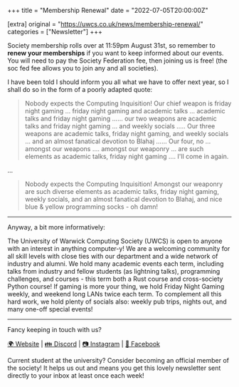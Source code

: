 +++
title = "Membership Renewal"
date = "2022-07-05T20:00:00Z"

[extra]
original = "https://uwcs.co.uk/news/membership-renewal/"    
categories = ["Newsletter"]
+++

Society membership rolls over at 11:59pm August 31st, so remember to **renew your memberships** if you want to keep informed about our events. You will need to pay the Society Federation fee, then joining us is free! (the soc fed fee allows you to join any and all societies).

I have been told I should inform you all what we have to offer next year, so I shall do so in the form of a poorly adapted quote:

> Nobody expects the Computing Inquisition! Our chief weapon is friday night gaming ... friday night gaming and academic talks ... academic talks and friday night gaming ...... our two weapons are academic talks and friday night gaming ... and weekly socials ..... Our three weapons are academic talks, friday night gaming, and weekly socials ... and an almost fanatical devotion to Blahaj ...... Our four, no ... amongst our weapons .... amongst our weaponry ... are such elements as academic talks, friday night gaming .... I'll come in again.

...

> Nobody expects the Computing Inquisition! Amongst our weaponry are such diverse elements as academic talks, friday night gaming, weekly socials, and an almost fanatical devotion to Blahaj, and nice blue & yellow programming socks - oh damn!


***

Anyway, a bit more informatively:

The University of Warwick Computing Society (UWCS) is open to anyone with an interest in anything computer-y! We are a welcoming community for all skill levels with close ties with our department and a wide network of industry and alumni. We hold many academic events each term, including talks from industry and fellow students (as lightning talks), programming challenges, and courses - this term both a Rust course and cross-society Python course! If gaming is more your thing, we hold Friday Night Gaming weekly, and weekend long LANs twice each term. To complement all this hard work, we hold plenty of socials also: weekly pub trips, nights out, and many one-off special events!


***

Fancy keeping in touch with us?

[🌍 Website](https://uwcs.co.uk/) | [👪 Discord](https://discord.uwcs.uk/) | [📷 Instagram](https://instagram.com/warwickcompsoc) | [💬 Facebook](https://facebook.com/groups/warwickcompsoc)

Current student at the university? Consider becoming an official member of the society\! It helps us out and means you get this lovely newsletter sent directly to your inbox at least once each week\!

